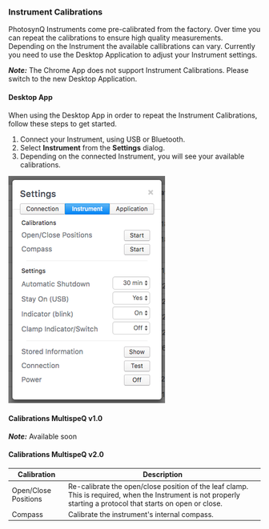 ### Instrument Calibrations

PhotosynQ Instruments come pre-calibrated from the factory. Over time you can repeat the calibrations to ensure high quality measurements. Depending on the Instrument the available callibrations can vary. Currently you need to use the Desktop Application to adjust your Instrument settings.

***Note:*** The Chrome App does not support Instrument Calibrations. Please switch to the new Desktop Application.

#### Desktop App

When using the Desktop App in order to repeat the Instrument Calibrations, follow these steps to get started.

1. Connect your Instrument, using USB or Bluetooth.
2. Select **Instrument** from the **Settings** dialog.
3. Depending on the connected Instrument, you will see your available calibrations.

![Settings Dialog to show available Instrument calibrations.](../images/help/_instrument_Instrument_Settings_Desktop_App.png)

#### Calibrations MultispeQ v1.0

***Note:*** Available soon

#### Calibrations MultispeQ v2.0

| Calibration | Description |
|-------------|-------------|
| Open/Close Positions | Re-calibrate the open/close position of the leaf clamp. This is required, when the Instrument is not properly starting a protocol that starts on open or close. |
| Compass | Calibrate the instrument's internal compass. |